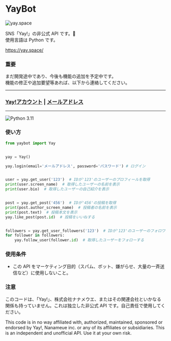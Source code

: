 # YayBot

![yay.space](https://yay.space/images/home-keywords-hero-3.jpg)

SNS「Yay!」の非公式 API です。🚀  
使用言語は Python です。

https://yay.space/

### 重要

まだ開発途中であり、今後も機能の追加を予定中です。  
機能の修正や追加要望等あれば、以下から連絡してください。

---

### [Yay!アカウント](https://yay.space/user/3851771) | [メールアドレス](mailto:nikola.desuga@gmail.com?subject=[GitHub]%20Source%20Han%20Sans)

---

![Python 3.11](https://img.shields.io/badge/python-3.11-blue.svg)

### 使い方

```python
from yaybot import Yay


yay = Yay()

yay.login(email='メールアドレス', password='パスワード') # ログイン


user = yay.get_user('123')  # IDが'123'のユーザーのプロフィールを取得
print(user.screen_name)  # 取得したユーザーの名前を表示
print(user.bio)  # 取得したユーザーの自己紹介を表示


post = yay.get_post('456')  # IDが'456'の投稿を取得
print(post.author_screen_name)  # 投稿者の名前を表示
print(post.text)  # 投稿本文を表示
yay.like_post(post.id)  # 投稿をいいねする


followers = yay.get_user_followers('123')  # IDが'123'のユーザーのフォロワーを取得する
for follower in followers:
    yay.follow_user(follower.id)  # 取得したユーザーをフォローする

```

### 使用条件

- この API をマーケティング目的（スパム、ボット、嫌がらせ、大量の一斉送信など）に使用しないこと。

### 注意

このコードは、「Yay!」、株式会社ナナメウエ、またはその関連会社といかなる関係も持っていません。これは独立した非公式 API です。自己責任で使用してください。

This code is in no way affiliated with, authorized, maintained, sponsored or endorsed by Yay!, Nanameue inc. or any of its affiliates or subsidiaries. This is an independent and unofficial API. Use it at your own risk.
